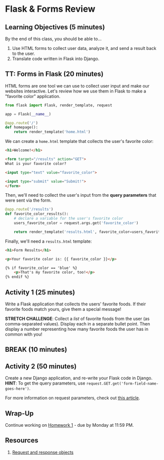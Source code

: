 # Flask & Forms Review

## Learning Objectives (5 minutes)

By the end of this class, you should be able to...

1. Use HTML forms to collect user data, analyze it, and send a result back to the user.
1. Translate code written in Flask into Django.

## TT: Forms in Flask (20 minutes)

HTML forms are one tool we can use to collect user input and make our websites interactive. Let's review how we use them in Flask to make a "favorite color" application.

```py
from flask import Flask, render_template, request

app = Flask(__name__)

@app.route('/')
def homepage():
    return render_template('home.html')
```

We can create a `home.html` template that collects the user's favorite color:

```html
<h1>Welcome!</h1>

<form target="/results" action="GET">
What is your favorite color?

<input type="text" value="favorite_color">

<input type="submit" value="Submit!">
</form>
```

Then, we'll need to collect the user's input from the **query parameters** that were sent via the form.

```py
@app.route('/results')
def favorite_color_results():
    # declare a variable for the user's favorite color
    users_favorite_color = request.args.get('favorite_color')

    return render_template('results.html', favorite_color=users_favorite_color)
```

Finally, we'll need a `results.html` template:

```html
<h1>Form Results</h1>

<p>Your favorite color is: {{ favorite_color }}</p>

{% if favorite_color == 'blue' %}
    <p>That's my favorite color, too!</p>
{% endif %}
```

## Activity 1 (25 minutes)

Write a Flask application that collects the users' favorite foods. If their favorite foods match yours, give them a special message!

**STRETCH CHALLENGE**: Collect a _list_ of favorite foods from the user (as comma-separated values). Display each in a separate bullet point. Then display a number representing how many favorite foods the user has in common with you!

## BREAK (10 minutes)

## Activity 2 (50 minutes)

Create a new Django application, and re-write your Flask code in Django. **HINT**: To get the query parameters, use `request.GET.get('form-field-name-goes-here')`.

For more information on request parameters, check out [this article](https://docs.djangoproject.com/en/3.0/ref/request-response/).

## Wrap-Up

Continue working on [Homework 1](Projects/01-portfolio-site) - due by Monday at 11:59 PM.

## Resources

1. [Request and response objects](https://docs.djangoproject.com/en/3.0/ref/request-response/)